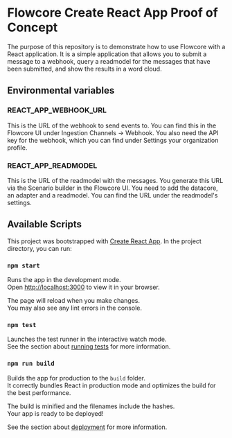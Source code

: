 # Flowcore Create React App Proof of Concept

The purpose of this repository is to demonstrate how to use Flowcore with a React application. It is a simple application that allows you to submit a message to a webhook, query a readmodel for the messages that have been submitted, and show the results in a word cloud.

## Environmental variables

### REACT_APP_WEBHOOK_URL

This is the URL of the webhook to send events to. You can find this in the Flowcore UI under Ingestion Channels -> Webhook. You also need the API key for the webhook, which you can find under Settings your organization profile.

### REACT_APP_READMODEL

This is the URL of the readmodel with the messages. You generate this URL via the Scenario builder in the Flowcore UI. You need to add the datacore, an adapter and a readmodel. You can find the URL under the readmodel's settings.

## Available Scripts

This project was bootstrapped with [Create React App](https://github.com/facebook/create-react-app). In the project directory, you can run:

### `npm start`

Runs the app in the development mode.\
Open [http://localhost:3000](http://localhost:3000) to view it in your browser.

The page will reload when you make changes.\
You may also see any lint errors in the console.

### `npm test`

Launches the test runner in the interactive watch mode.\
See the section about [running tests](https://facebook.github.io/create-react-app/docs/running-tests) for more information.

### `npm run build`

Builds the app for production to the `build` folder.\
It correctly bundles React in production mode and optimizes the build for the best performance.

The build is minified and the filenames include the hashes.\
Your app is ready to be deployed!

See the section about [deployment](https://facebook.github.io/create-react-app/docs/deployment) for more information.
